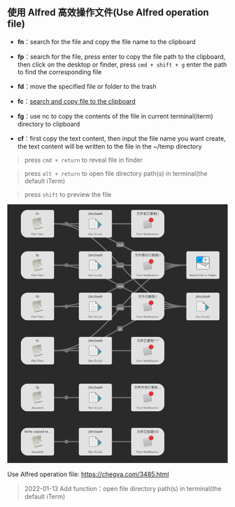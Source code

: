## 使用 Alfred 高效操作文件(Use Alfred operation file)

- **fn**：search for the file and copy the file name to the clipboard

- **fp**：search for the file, press enter to copy the file path to the clipboard, then click on the desktop or finder, press `cmd + shift + g` enter the path to find the corresponding file

- **fd**：move the specified file or folder to the trash

- **fc**：[search and copy file to the clipboard](https://chegva.com/3352.html)

- **fg**：use nc to copy the contents of the file in current terminal(iterm) directory to clipboard 

- **cf**：first copy the text content, then input the file name you want create, the text content will be written to the file in the ~/temp directory 

> press `cmd + return` to reveal file in finder

> press `alt + return`  to open file directory path(s) in terminal(the default iTerm)

> press `shift` to preview the file

![image](https://github.com/anzhihe/Efficient-office/blob/master/file-operation/File%20Operation.png) 

Use Alfred operation file: https://chegva.com/3485.html

> 2022-01-13 Add function：open file directory path(s) in terminal(the default iTerm)
